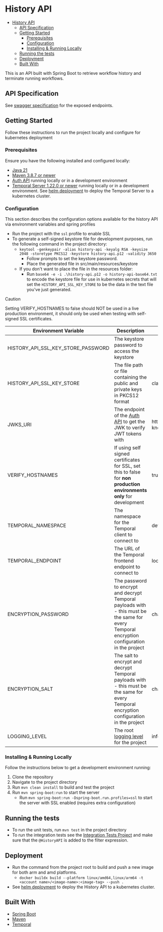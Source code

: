 # History API

<!-- TOC -->
* [History API](#history-api)
  * [API Specification](#api-specification)
  * [Getting Started](#getting-started)
    * [Prerequisites](#prerequisites)
    * [Configuration](#configuration)
    * [Installing & Running Locally](#installing--running-locally)
  * [Running the tests](#running-the-tests)
  * [Deployment](#deployment)
  * [Built With](#built-with)
<!-- TOC -->

This is an API built with Spring Boot to retrieve workflow history and terminate running workflows.


## API Specification
See [swagger specification](https://app.swaggerhub.com/apis/CameronWard301/Communication_APIs/1.0.3#/History%20API) for the exposed endpoints.

## Getting Started

Follow these instructions to run the project locally and configure for kubernetes deployment

### Prerequisites

Ensure you have the following installed and configured locally:

- [Java 21](https://www.oracle.com/java/technologies/downloads/#java21)
- [Maven 3.8.7 or newer](https://maven.apache.org/download.cgi)
- [Auth API](../auth-api) running locally or in a development environment
- [Temporal Server 1.22.0 or newer](https://learn.temporal.io/getting_started/java/dev_environment/) running locally or in a development environment. See [helm deployment](../deployment/helm) to deploy the Temporal Server to a kubernetes cluster.
### Configuration

This section describes the configuration options available for the history API via environment variables and spring profiles
- Run the project with the `ssl` profile to enable SSL
- To generate a self-signed keystore file for development purposes, run the following command in the project directory:
    - `keytool -genkeypair -alias history-api -keyalg RSA -keysize 2048 -storetype PKCS12 -keystore history-api.p12 -validity 3650`
        - Follow prompts to set the keystore password.
        - Place the generated file in src/main/resources/keystore
    - If you don't want to place the file in the resources folder:
        - Run `base64 -e -i .\history-api.p12 -o history-api-base64.txt` to encode the keystore file for use in kubernetes secrets that will set the `HISTORY_API_SSL_KEY_STORE` to be the data in the text file you've just generated.

> [!CAUTION]
> Setting VERIFY_HOSTNAMES to false should NOT be used in a live production environment, it should only be used when testing with self-signed SSL certificates.

| Environment Variable               | Description                                                                                                                                                             | Default Value                                      | Required               |
|------------------------------------|-------------------------------------------------------------------------------------------------------------------------------------------------------------------------|----------------------------------------------------|------------------------|
| HISTORY_API_SSL_KEY_STORE_PASSWORD | The keystore password to access the keystore                                                                                                                            |                                                    | Y if using SSL profile |
| HISTORY_API_SSL_KEY_STORE          | The file path or file containing the public and private keys in PKCS12 format                                                                                           | classpath:keystore/history-api.p12                 | N                      |
| JWKS_URI                           | The endpoint of the [Auth API](../auth-api) to get the JWK to verify JWT tokens with                                                                                    | https://localhost:53655/auth/.well-known/jwks.json | N                      |
| VERIFY_HOSTNAMES                   | If using self signed certificates for SSL, set this to false for **non production environments only** for development                                                   | true                                               | N                      |
| TEMPORAL_NAMESPACE                 | The namespace for the Temporal client to connect to                                                                                                                     | default                                            | N                      |
| TEMPORAL_ENDPOINT                  | The URL of the Temporal frontend endpoint to connect to                                                                                                                 | localhost:7233                                     | N                      |
| ENCRYPTION_PASSWORD                | The password to encrypt and decrypt Temporal payloads with - this must be the same for every Temporal encryption configuration in the project                           | changeme                                           | N                      |
| ENCRYPTION_SALT                    | The salt to encrypt and decrypt Temporal payloads with - this must be the same for every Temporal encryption configuration in the project                               | changeme                                           | N                      |
| LOGGING_LEVEL                      | The root [logging level](https://docs.spring.io/spring-boot/docs/2.1.13.RELEASE/reference/html/boot-features-logging.html#boot-features-logging-format) for the project | info                                               | N                      |



### Installing & Running Locally

Follow the instructions below to get a development environment running:
1. Clone the repository
2. Navigate to the project directory
3. Run `mvn clean install` to build and test the project
4. Run `mvn spring-boot:run` to start the server
    - Run `mvn spring-boot:run -Dspring-boot.run.profiles=ssl` to start the server with SSL enabled (requires extra configuration)

## Running the tests

- To run the unit tests, run `mvn test` in the project directory
- To run the integration tests see the [Integration Tests Project](../integration-tests)
  and make sure that the `@HistoryAPI` is added to the filter expression.

## Deployment

- Run the command from the project root to build and push a new image for both arm and amd platforms.
    - `docker buildx build --platform linux/amd64,linux/arm64 -t <account name>/<image-name>:<image-tag> --push .`
- See [helm deployment](../deployment/helm) to deploy the History API to a kubernetes cluster.

## Built With
- [Spring Boot](https://spring.io/projects/spring-boot)
- [Maven](https://maven.apache.org/)
- [Temporal](https://temporal.io/)
